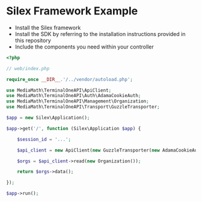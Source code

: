 # Silex Framework Example

- Install the Silex framework
- Install the SDK by referring to the installation instructions provided in this repository
- Include the components you need within your controller

```php
<?php

// web/index.php

require_once __DIR__.'/../vendor/autoload.php';

use MediaMath\TerminalOneAPI\ApiClient;
use MediaMath\TerminalOneAPI\Auth\AdamaCookieAuth;
use MediaMath\TerminalOneAPI\Management\Organization;
use MediaMath\TerminalOneAPI\Transport\GuzzleTransporter;

$app = new Silex\Application();

$app->get('/', function (Silex\Application $app) {

    $session_id = '...';

    $api_client = new ApiClient(new GuzzleTransporter(new AdamaCookieAuth($session_id)));

    $orgs = $api_client->read(new Organization());

    return $orgs->data();

});

$app->run();
```